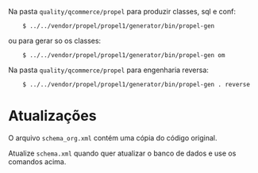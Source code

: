 Na pasta `quality/qcommerce/propel` para produzir classes, sql e conf:
```
    $ ../../vendor/propel/propel1/generator/bin/propel-gen
```

ou para gerar so os classes:

```
    $ ../../vendor/propel/propel1/generator/bin/propel-gen om
```

Na pasta `quality/qcommerce/propel` para engenharia reversa:
```
    $ ../../vendor/propel/propel1/generator/bin/propel-gen . reverse
```

# Atualizações
O arquivo `schema_org.xml` contém uma cópia do código original.

Atualize `schema.xml` quando quer atualizar o banco de dados e use os comandos acima.